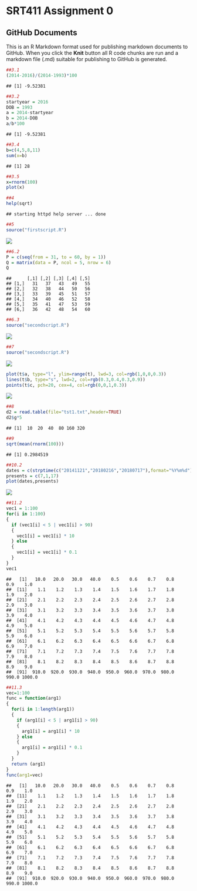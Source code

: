 SRT411 Assignment 0
================

GitHub Documents
----------------

This is an R Markdown format used for publishing markdown documents to GitHub. When you click the **Knit** button all R code chunks are run and a markdown file (.md) suitable for publishing to GitHub is generated.

``` r
##3.1
(2014-2016)/(2014-1993)*100
```

    ## [1] -9.52381

``` r
##3.2
startyear = 2016
DOB = 1993
a = 2014-startyear
b = 2014-DOB
a/b*100
```

    ## [1] -9.52381

``` r
##3.4
b=c(4,5,8,11)
sum(x=b)
```

    ## [1] 28

``` r
##3.5
x=rnorm(100)
plot(x)
```

[](SRT411-Assignment-0/figure-markdown_github/unnamed-chunk-4-1.png)

``` r
##4
help(sqrt)
```

    ## starting httpd help server ... done

``` r
##5
source("firstscript.R")
```

![](SRT411A0_files/figure-markdown_github/unnamed-chunk-6-1.png)

``` r
##6.2
P = c(seq(from = 31, to = 60, by = 1))
Q = matrix(data = P, ncol = 5, nrow = 6)
Q
```

    ##      [,1] [,2] [,3] [,4] [,5]
    ## [1,]   31   37   43   49   55
    ## [2,]   32   38   44   50   56
    ## [3,]   33   39   45   51   57
    ## [4,]   34   40   46   52   58
    ## [5,]   35   41   47   53   59
    ## [6,]   36   42   48   54   60

``` r
##6.3
source("secondscript.R")
```

![](SRT411A0_files/figure-markdown_github/unnamed-chunk-8-1.png)

``` r
##7
source("secondscript.R")
```

![](SRT411A0_files/figure-markdown_github/unnamed-chunk-9-1.png)

``` r
plot(t$a, type="l", ylim=range(t), lwd=3, col=rgb(1,0,0,0.3))
lines(t$b, type="s", lwd=2, col=rgb(0.3,0.4,0.3,0.9))
points(t$c, pch=20, cex=4, col=rgb(0,0,1,0.3))
```

![](SRT411A0_files/figure-markdown_github/unnamed-chunk-9-2.png)

``` r
##8
d2 = read.table(file="tst1.txt",header=TRUE)
d2$g*5
```

    ## [1]  10  20  40  80 160 320

``` r
##9
sqrt(mean(rnorm(100)))
```

    ## [1] 0.2984519

``` r
##10.2
dates = c(strptime(c("20141121","20180216","20180717"),format="%Y%m%d"))
presents = c(7,1,17)
plot(dates,presents)
```

![](SRT411A0_files/figure-markdown_github/unnamed-chunk-12-1.png)

``` r
##11.2
vec1 = 1:100
for(i in 1:100)
{
  if (vec1[i] < 5 | vec1[i] > 90)
  {
    vec1[i] = vec1[i] * 10
  } else
  {
    vec1[i] = vec1[i] * 0.1
  }
}
vec1
```

    ##   [1]   10.0   20.0   30.0   40.0    0.5    0.6    0.7    0.8    0.9    1.0
    ##  [11]    1.1    1.2    1.3    1.4    1.5    1.6    1.7    1.8    1.9    2.0
    ##  [21]    2.1    2.2    2.3    2.4    2.5    2.6    2.7    2.8    2.9    3.0
    ##  [31]    3.1    3.2    3.3    3.4    3.5    3.6    3.7    3.8    3.9    4.0
    ##  [41]    4.1    4.2    4.3    4.4    4.5    4.6    4.7    4.8    4.9    5.0
    ##  [51]    5.1    5.2    5.3    5.4    5.5    5.6    5.7    5.8    5.9    6.0
    ##  [61]    6.1    6.2    6.3    6.4    6.5    6.6    6.7    6.8    6.9    7.0
    ##  [71]    7.1    7.2    7.3    7.4    7.5    7.6    7.7    7.8    7.9    8.0
    ##  [81]    8.1    8.2    8.3    8.4    8.5    8.6    8.7    8.8    8.9    9.0
    ##  [91]  910.0  920.0  930.0  940.0  950.0  960.0  970.0  980.0  990.0 1000.0

``` r
##11.3
vec=1:100
func = function(arg1)
{
  for(i in 1:length(arg1))
  {
    if (arg1[i] < 5 | arg1[i] > 90)
    {
      arg1[i] = arg1[i] * 10
    } else
    {
      arg1[i] = arg1[i] * 0.1
    }
  }
  return (arg1)
}
func(arg1=vec)
```

    ##   [1]   10.0   20.0   30.0   40.0    0.5    0.6    0.7    0.8    0.9    1.0
    ##  [11]    1.1    1.2    1.3    1.4    1.5    1.6    1.7    1.8    1.9    2.0
    ##  [21]    2.1    2.2    2.3    2.4    2.5    2.6    2.7    2.8    2.9    3.0
    ##  [31]    3.1    3.2    3.3    3.4    3.5    3.6    3.7    3.8    3.9    4.0
    ##  [41]    4.1    4.2    4.3    4.4    4.5    4.6    4.7    4.8    4.9    5.0
    ##  [51]    5.1    5.2    5.3    5.4    5.5    5.6    5.7    5.8    5.9    6.0
    ##  [61]    6.1    6.2    6.3    6.4    6.5    6.6    6.7    6.8    6.9    7.0
    ##  [71]    7.1    7.2    7.3    7.4    7.5    7.6    7.7    7.8    7.9    8.0
    ##  [81]    8.1    8.2    8.3    8.4    8.5    8.6    8.7    8.8    8.9    9.0
    ##  [91]  910.0  920.0  930.0  940.0  950.0  960.0  970.0  980.0  990.0 1000.0
